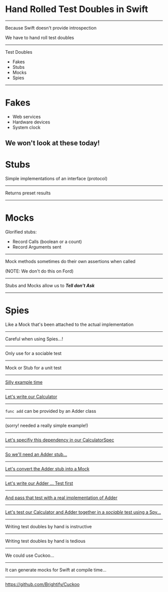 # Hand Rolled Test Doubles in Swift

---

Because Swift doesn't provide introspection

We have to hand roll test doubles

---

Test Doubles

- Fakes
- Stubs
- Mocks
- Spies

---

# Fakes 

- Web services
- Hardware devices
- System clock 

We won't look at these today!
---

# Stubs

Simple implementations of an interface (protocol)

---

Returns preset results

---

# Mocks

Glorified stubs:

- Record Calls (boolean or a count)
- Record Arguments sent

---

Mock methods sometimes do their own assertions when called

(NOTE: We don't do this on Ford)

---

Stubs and Mocks allow us to _**Tell don't Ask**_

---

# Spies

Like a Mock that's been attached to the actual implementation

---

Careful when using Spies...!

---

Only use for a sociable test

---

Mock or Stub for a unit test

---

[Silly example time](https://bl.ocks.org/jasonm23/bf6cb763a8ebea9187ba3f4104a0e4c3)

---

[Let's write our Calculator](https://bl.ocks.org/jasonm23/e3624cb734678af1701882f501fb29d1)

---

`func add` can be provided by an Adder class

---

(sorry! needed a really simple example!)

---

[Let's specifiy this dependency in our CalculatorSpec](https://bl.ocks.org/jasonm23/2892e0bb43b2545c2fbfdee7bd405dd5)

---

[So we'll need an Adder stub...](https://bl.ocks.org/jasonm23/3900afe81f05fb0a6ac886026ab71473)

---

[Let's convert the Adder stub into a Mock](https://bl.ocks.org/jasonm23/c8614d73d7bb020b8840d20dd5db5c1b)

---

[Let's write our Adder ... Test first](https://bl.ocks.org/jasonm23/115de906730a32b04b224ff8b369ddb2)

---

[And pass that test with a real implementation of Adder](https://bl.ocks.org/jasonm23/7cfd45d68e61c68a1b464c7f66b709a8)

---

[Let's test our Calculator and Adder together in a _sociable_ test using a Spy...](https://bl.ocks.org/jasonm23/6436745510ae40228b3db10c70920349)

---

Writing test doubles by hand is instructive

--- 

Writing test doubles by hand is tedious

---

We could use Cuckoo...

---

It can generate mocks for Swift at compile time...

---

https://github.com/Brightify/Cuckoo


